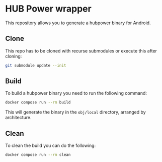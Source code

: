 
# HUB Power wrapper

This repository allows you to generate a hubpower binary for Android.

## Clone

This repo has to be cloned with recurse submodules or execute this after cloning:

```bash
git submodule update --init
```

## Build

To build a hubpower binary you need to run the following command:

```bash	
docker compose run --rm build
```

This will generate the binary in the `obj/local` directory, arranged by architecture.

## Clean

To clean the build you can do the following:

```bash
docker compose run --rm clean
```
